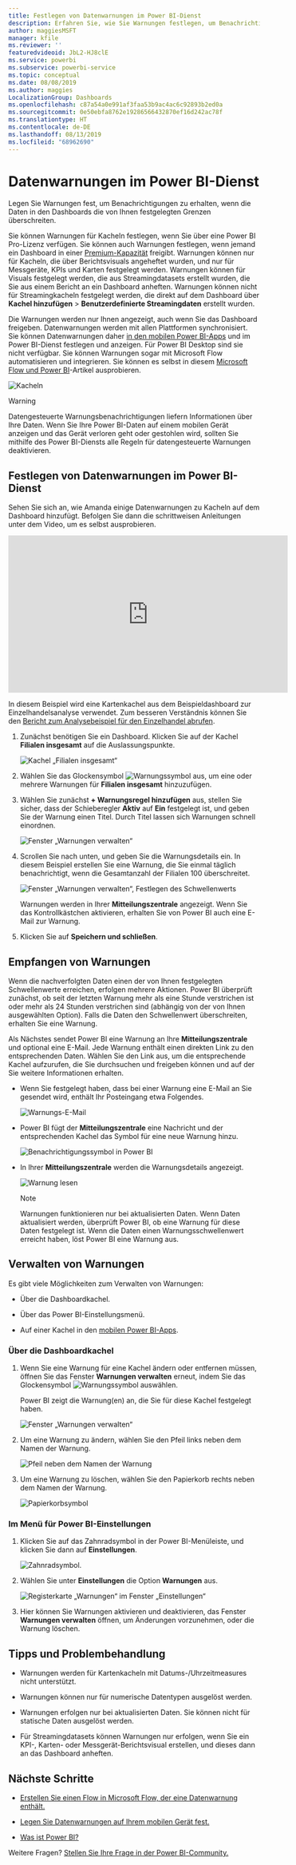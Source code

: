 ```yaml
---
title: Festlegen von Datenwarnungen im Power BI-Dienst
description: Erfahren Sie, wie Sie Warnungen festlegen, um Benachrichtigungen zu erhalten, wenn die Daten in den Dashboards die von Ihnen im Microsoft Power BI-Dienst festgelegten Grenzen überschreiten.
author: maggiesMSFT
manager: kfile
ms.reviewer: ''
featuredvideoid: JbL2-HJ8clE
ms.service: powerbi
ms.subservice: powerbi-service
ms.topic: conceptual
ms.date: 08/08/2019
ms.author: maggies
LocalizationGroup: Dashboards
ms.openlocfilehash: c87a54a0e991af3faa53b9ac4ac6c92893b2ed0a
ms.sourcegitcommit: 0e50ebfa8762e19286566432870ef16d242ac78f
ms.translationtype: HT
ms.contentlocale: de-DE
ms.lasthandoff: 08/13/2019
ms.locfileid: "68962690"
---
```

# <a name="data-alerts-in-the-power-bi-service"></a>Datenwarnungen im Power BI-Dienst

Legen Sie Warnungen fest, um Benachrichtigungen zu erhalten, wenn die Daten in den Dashboards die von Ihnen festgelegten Grenzen überschreiten.

Sie können Warnungen für Kacheln festlegen, wenn Sie über eine Power BI Pro-Lizenz verfügen. Sie können auch Warnungen festlegen, wenn jemand ein Dashboard in einer [Premium-Kapazität](service-premium-what-is.md) freigibt. Warnungen können nur für Kacheln, die über Berichtsvisuals angeheftet wurden, und nur für Messgeräte, KPIs und Karten festgelegt werden. Warnungen können für Visuals festgelegt werden, die aus Streamingdatasets erstellt wurden, die Sie aus einem Bericht an ein Dashboard anheften. Warnungen können nicht für Streamingkacheln festgelegt werden, die direkt auf dem Dashboard über **Kachel hinzufügen** > **Benutzerdefinierte Streamingdaten** erstellt wurden.

Die Warnungen werden nur Ihnen angezeigt, auch wenn Sie das Dashboard freigeben. Datenwarnungen werden mit allen Plattformen synchronisiert. Sie können Datenwarnungen daher [in den mobilen Power BI-Apps](consumer/mobile/mobile-set-data-alerts-in-the-mobile-apps.md) und im Power BI-Dienst festlegen und anzeigen. Für Power BI Desktop sind sie nicht verfügbar. Sie können Warnungen sogar mit Microsoft Flow automatisieren und integrieren. Sie können es selbst in diesem [Microsoft Flow und Power BI](service-flow-integration.md)-Artikel ausprobieren.

![Kacheln](media/service-set-data-alerts/powerbi-alert-types-new.png)

> [!WARNING]
> Datengesteuerte Warnungsbenachrichtigungen liefern Informationen über Ihre Daten. Wenn Sie Ihre Power BI-Daten auf einem mobilen Gerät anzeigen und das Gerät verloren geht oder gestohlen wird, sollten Sie mithilfe des Power BI-Diensts alle Regeln für datengesteuerte Warnungen deaktivieren.

## <a name="set-data-alerts-in-the-power-bi-service"></a>Festlegen von Datenwarnungen im Power BI-Dienst

Sehen Sie sich an, wie Amanda einige Datenwarnungen zu Kacheln auf dem Dashboard hinzufügt. Befolgen Sie dann die schrittweisen Anleitungen unter dem Video, um es selbst ausprobieren.

<iframe width="560" height="315" src="https://www.youtube.com/embed/JbL2-HJ8clE" frameborder="0" allowfullscreen></iframe>

In diesem Beispiel wird eine Kartenkachel aus dem Beispieldashboard zur Einzelhandelsanalyse verwendet. Zum besseren Verständnis können Sie den [Bericht zum Analysebeispiel für den Einzelhandel abrufen](sample-retail-analysis.md#get-the-content-pack-for-this-sample).

1. Zunächst benötigen Sie ein Dashboard. Klicken Sie auf der Kachel **Filialen insgesamt** auf die Auslassungspunkte.

   ![Kachel „Filialen insgesamt“](media/service-set-data-alerts/powerbi-card.png)

1. Wählen Sie das Glockensymbol ![Warnungssymbol](media/service-set-data-alerts/power-bi-bell-icon.png) aus, um eine oder mehrere Warnungen für **Filialen insgesamt** hinzuzufügen.

1. Wählen Sie zunächst **+ Warnungsregel hinzufügen** aus, stellen Sie sicher, dass der Schieberegler **Aktiv** auf **Ein** festgelegt ist, und geben Sie der Warnung einen Titel. Durch Titel lassen sich Warnungen schnell einordnen.

   ![Fenster „Warnungen verwalten“](media/service-set-data-alerts/powerbi-alert-title.png)

1. Scrollen Sie nach unten, und geben Sie die Warnungsdetails ein.  In diesem Beispiel erstellen Sie eine Warnung, die Sie einmal täglich benachrichtigt, wenn die Gesamtanzahl der Filialen 100 überschreitet.

   ![Fenster „Warnungen verwalten“, Festlegen des Schwellenwerts](media/service-set-data-alerts/power-bi-set-alert-details.png)

    Warnungen werden in Ihrer **Mitteilungszentrale** angezeigt. Wenn Sie das Kontrollkästchen aktivieren, erhalten Sie von Power BI auch eine E-Mail zur Warnung.

1. Klicken Sie auf **Speichern und schließen**.

## <a name="receiving-alerts"></a>Empfangen von Warnungen

Wenn die nachverfolgten Daten einen der von Ihnen festgelegten Schwellenwerte erreichen, erfolgen mehrere Aktionen. Power BI überprüft zunächst, ob seit der letzten Warnung mehr als eine Stunde verstrichen ist oder mehr als 24 Stunden verstrichen sind (abhängig von der von Ihnen ausgewählten Option). Falls die Daten den Schwellenwert überschreiten, erhalten Sie eine Warnung.

Als Nächstes sendet Power BI eine Warnung an Ihre **Mitteilungszentrale** und optional eine E-Mail. Jede Warnung enthält einen direkten Link zu den entsprechenden Daten. Wählen Sie den Link aus, um die entsprechende Kachel aufzurufen, die Sie durchsuchen und freigeben können und auf der Sie weitere Informationen erhalten.  

* Wenn Sie festgelegt haben, dass bei einer Warnung eine E-Mail an Sie gesendet wird, enthält Ihr Posteingang etwa Folgendes.

   ![Warnungs-E-Mail](media/service-set-data-alerts/powerbi-alerts-email.png)

* Power BI fügt der **Mitteilungszentrale** eine Nachricht und der entsprechenden Kachel das Symbol für eine neue Warnung hinzu.

   ![Benachrichtigungssymbol in Power BI](media/service-set-data-alerts/powerbi-alert-notifications.png)

* In Ihrer **Mitteilungszentrale** werden die Warnungsdetails angezeigt.

    ![Warnung lesen](media/service-set-data-alerts/powerbi-alert-notification.png)

   > [!NOTE]
   > Warnungen funktionieren nur bei aktualisierten Daten. Wenn Daten aktualisiert werden, überprüft Power BI, ob eine Warnung für diese Daten festgelegt ist. Wenn die Daten einen Warnungsschwellenwert erreicht haben, löst Power BI eine Warnung aus.

## <a name="managing-alerts"></a>Verwalten von Warnungen

Es gibt viele Möglichkeiten zum Verwalten von Warnungen:

* Über die Dashboardkachel.

* Über das Power BI-Einstellungsmenü.

* Auf einer Kachel in den [mobilen Power BI-Apps](consumer/mobile/mobile-set-data-alerts-in-the-mobile-apps.md).

### <a name="from-the-dashboard-tile"></a>Über die Dashboardkachel

1. Wenn Sie eine Warnung für eine Kachel ändern oder entfernen müssen, öffnen Sie das Fenster **Warnungen verwalten** erneut, indem Sie das Glockensymbol ![Warnungssymbol](media/service-set-data-alerts/power-bi-bell-icon.png) auswählen.

    Power BI zeigt die Warnung(en) an, die Sie für diese Kachel festgelegt haben.

    ![Fenster „Warnungen verwalten“](media/service-set-data-alerts/powerbi-see-alerts.png)

1. Um eine Warnung zu ändern, wählen Sie den Pfeil links neben dem Namen der Warnung.

    ![Pfeil neben dem Namen der Warnung](media/service-set-data-alerts/powerbi-see-alerts-arrow.png)

1. Um eine Warnung zu löschen, wählen Sie den Papierkorb rechts neben dem Namen der Warnung.

      ![Papierkorbsymbol](media/service-set-data-alerts/powerbi-see-alerts-delete.png)

### <a name="from-the-power-bi-settings-menu"></a>Im Menü für Power BI-Einstellungen

1. Klicken Sie auf das Zahnradsymbol in der Power BI-Menüleiste, und klicken Sie dann auf **Einstellungen**.

    ![Zahnradsymbol](media/service-set-data-alerts/powerbi-gear-icon.png).

1. Wählen Sie unter **Einstellungen** die Option **Warnungen** aus.

    ![Registerkarte „Warnungen“ im Fenster „Einstellungen“](media/service-set-data-alerts/powerbi-alert-settings.png)

1. Hier können Sie Warnungen aktivieren und deaktivieren, das Fenster **Warnungen verwalten** öffnen, um Änderungen vorzunehmen, oder die Warnung löschen.

## <a name="tips-and-troubleshooting"></a>Tipps und Problembehandlung

* Warnungen werden für Kartenkacheln mit Datums-/Uhrzeitmeasures nicht unterstützt.

* Warnungen können nur für numerische Datentypen ausgelöst werden.

* Warnungen erfolgen nur bei aktualisierten Daten. Sie können nicht für statische Daten ausgelöst werden.

* Für Streamingdatasets können Warnungen nur erfolgen, wenn Sie ein KPI-, Karten- oder Messgerät-Berichtsvisual erstellen, und dieses dann an das Dashboard anheften.

## <a name="next-steps"></a>Nächste Schritte

* [Erstellen Sie einen Flow in Microsoft Flow, der eine Datenwarnung enthält.](service-flow-integration.md)

* [Legen Sie Datenwarnungen auf Ihrem mobilen Gerät fest.](consumer/mobile/mobile-set-data-alerts-in-the-mobile-apps.md)

* [Was ist Power BI?](power-bi-overview.md)

Weitere Fragen? [Stellen Sie Ihre Frage in der Power BI-Community.](http://community.powerbi.com/)
